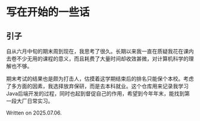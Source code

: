 # 写在开始的一些话

## 引子

自从六月中旬的期末周到现在，我思考了很久。长期以来我一直在质疑我花在课内去卷不少无用的课程的意义，而且耗费了大量时间却收效甚微，对计算机科学的理解也不够。  

期末考试的结果也是颇为打击人，估摸着这学期结束后的排名只能保个本校。考虑了多方面的因素，我选择放弃保研，而是去本科就业。这个仓库用来记录我学习Java后端开发的过程，同时也起到督促自己的作用，希望到今年年末，能找到第一段大厂日常实习。  

Written on 2025.07.06.
